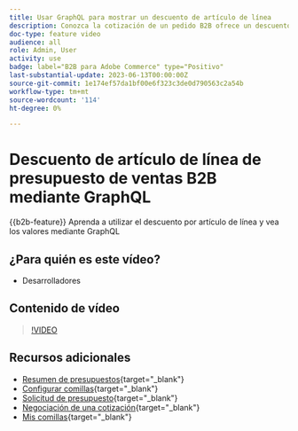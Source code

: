 ```yaml
---
title: Usar GraphQL para mostrar un descuento de artículo de línea
description: Conozca la cotización de un pedido B2B ofrece un descuento de artículo de línea mediante GraphQL
doc-type: feature video
audience: all
role: Admin, User
activity: use
badge: label="B2B para Adobe Commerce" type="Positivo"
last-substantial-update: 2023-06-13T00:00:00Z
source-git-commit: 1e174ef57da1bf00e6f323c3de0d790563c2a54b
workflow-type: tm+mt
source-wordcount: '114'
ht-degree: 0%

---
```


# Descuento de artículo de línea de presupuesto de ventas B2B mediante GraphQL

{{b2b-feature}}
Aprenda a utilizar el descuento por artículo de línea y vea los valores mediante GraphQL

## ¿Para quién es este vídeo?

- Desarrolladores

## Contenido de vídeo

>[!VIDEO](https://video.tv.adobe.com/v/3420419?learn=on)

## Recursos adicionales

- [Resumen de presupuestos](https://experienceleague.adobe.com/docs/commerce-admin/b2b/quotes/quotes.html){target="_blank"}
- [Configurar comillas](https://experienceleague.adobe.com/docs/commerce-admin/b2b/quotes/configure-quotes.html){target="_blank"}
- [Solicitud de presupuesto](https://experienceleague.adobe.com/docs/commerce-admin/b2b/quotes/quote-request.html){target="_blank"}
- [Negociación de una cotización](https://experienceleague.adobe.com/docs/commerce-admin/b2b/quotes/quote-price-negotiation.html){target="_blank"}
- [Mis comillas](https://experienceleague.adobe.com/docs/commerce-admin/b2b/quotes/account-dashboard-my-quotes.html){target="_blank"}

